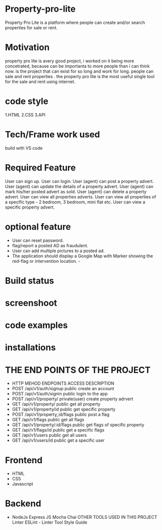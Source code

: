 # Property-pro-lite
Property Pro Lite is a platform where people can create and/or search properties for sale or rent.

# Motivation
 property pro lite is  avery good project, i worked on it being more concetrated, because can be importanta to more people than i can think now. is the project that can exist for so long and work for long. people can sale and rent properties .
 the property pro lite is the most useful single tool for the sale and rent using internet.
 
 # code style
 1.HTML
 2.CSS
 3.API
 
 # Tech/Frame work used
 build with VS code
 
 # Required Feature
 
User can sign up.
User can login.
User (agent) can post a property advert.
User (agent) can update the details of a property advert. 
User (agent) can mark his/her posted advert as sold. 
User (agent) can delete a property advert. 
User can view all properties adverts. 
User can view all properties of a specific type - 2 bedroom, 3 bedroom, mini flat etc. 
User can view a specific property advert. 

# optional feature
- User can reset password.
- flag/report a posted AD as fraudulent. 
- User can add multiple pictures to a posted ad. 
- The application should display a Google Map with Marker showing the red-flag or intervention location. -
 
 # Build status

 # screenshoot

 # code examples

 # installations
 
 # THE END POINTS OF THE PROJECT
- HTTP MEHOD	ENDPOINTS	ACCESS	DESCRIPTION
- POST	/api/v1/auth/signup	public	create an account
- POST	/api/v1/auth/signin	public	login to the app
- POST	/api/v1/property/	private(user)	create property adrvert
- GET	/api/v1/property/	public	get all property
- GET	/api/v1/property/id	public	get specific property
- POST	/api/v1/property_id/flags	public	post a flag
- GET	/api/v1/flags	public	get all flags
- GET	/api/v1/property/:id/flags	public	get flags of specific property
- GET	/api/v1/flags/id	public	get a specific flags
- GET	/api/v1/users	public	get all users
- GET	/api/v1/users/id	public	get a specific user

# Frontend
- HTML
- CSS 
- Javascript
# Backend
- NodeJs
Express JS
Mocha
Chai
OTHER TOOLS USED IN THIS PROJECT
Linter
ESLint - Linter Tool
Style Guide

